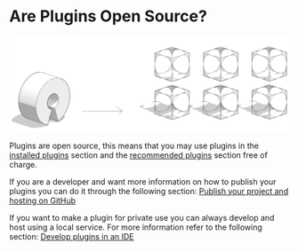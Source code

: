 # Are Plugins Open Source?



![](../../.gitbook/assets/c18.PNG)

Plugins are open source, this means that you may use plugins in the [installed plugins](../how-to-use-plug-ins/the-plugin-manager.md#installed-plugins) section and the [recommended plugins](../how-to-use-plug-ins/the-plugin-manager.md#recommended-plugins) section free of charge.&#x20;

If you are a developer and want more information on how to publish your plugins you can do it through the following section: [Publish your project and hosting on GitHub](../how-to-develop-plug-ins/advanced-using-your-own-ide/deployment/hosting-on-github.md)&#x20;

If you want to make a plugin for private use you can always develop and host using a local service. For more information refer to the following section: [Develop plugins in an IDE ](../how-to-develop-plug-ins/advanced-using-your-own-ide/set-up/develop-plugins-in-an-ide.md)

